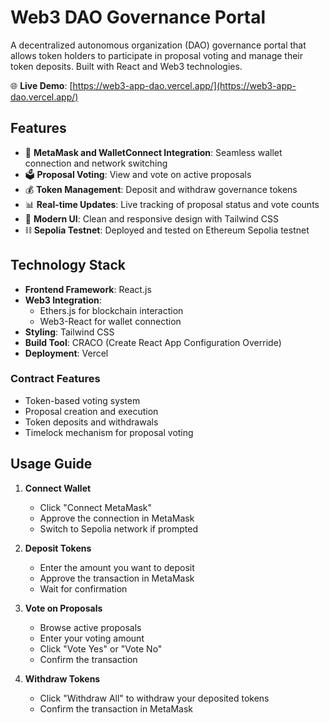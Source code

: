 # Web3 DAO Governance Portal

A decentralized autonomous organization (DAO) governance portal that allows token holders to participate in proposal voting and manage their token deposits. Built with React and Web3 technologies.

🌐 **Live Demo**: [https://web3-app-dao.vercel.app/](https://web3-app-dao.vercel.app/)

## Features

- 🦊 **MetaMask and WalletConnect Integration**: Seamless wallet connection and network switching
- 🗳️ **Proposal Voting**: View and vote on active proposals
- 💰 **Token Management**: Deposit and withdraw governance tokens
- 📊 **Real-time Updates**: Live tracking of proposal status and vote counts
- 🎨 **Modern UI**: Clean and responsive design with Tailwind CSS
- ⛓️ **Sepolia Testnet**: Deployed and tested on Ethereum Sepolia testnet

## Technology Stack

- **Frontend Framework**: React.js
- **Web3 Integration**: 
  - Ethers.js for blockchain interaction
  - Web3-React for wallet connection
- **Styling**: Tailwind CSS
- **Build Tool**: CRACO (Create React App Configuration Override)
- **Deployment**: Vercel

### Contract Features
- Token-based voting system
- Proposal creation and execution
- Token deposits and withdrawals
- Timelock mechanism for proposal voting

## Usage Guide

1. **Connect Wallet**
   - Click "Connect MetaMask"
   - Approve the connection in MetaMask
   - Switch to Sepolia network if prompted

2. **Deposit Tokens**
   - Enter the amount you want to deposit
   - Approve the transaction in MetaMask
   - Wait for confirmation

3. **Vote on Proposals**
   - Browse active proposals
   - Enter your voting amount
   - Click "Vote Yes" or "Vote No"
   - Confirm the transaction

4. **Withdraw Tokens**
   - Click "Withdraw All" to withdraw your deposited tokens
   - Confirm the transaction in MetaMask
